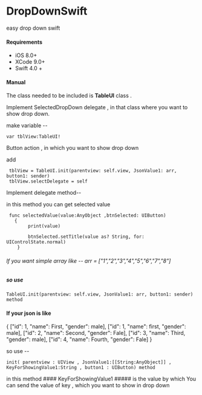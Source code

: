 # DropDownSwift
easy drop down swift

#### Requirements

* iOS 8.0+
* XCode 9.0+
* Swift 4.0 +


#### Manual
The class needed to be included is **TableUI** class .


Implement SelectedDropDown delegate , in that class where you want to show drop down.


make variable --
```
var tblView:TableUI!
```


Button action , in which you want to show drop down



add

```
 tblView = TableUI.init(parentview: self.view, JsonValue1: arr, button1: sender)
 tblView.selectDelegate = self
 ```
 
 Implement delegate method--
 
 in this method you can get selected value 
 
```
 func selectedValue(value:AnyObject ,btnSelected: UIButton)
   {
        print(value)
        
        btnSelected.setTitle(value as? String, for: UIControlState.normal)
    }
```   
###### If you want simple array like -- arr = ["1","2","3","4","5","6","7","8"]
##### so use 
```
TableUI.init(parentview: self.view, JsonValue1: arr, button1: sender) method
```


#### If your json is like 
{
["id": 1, "name": First, "gender": male],
["id": 1, "name": first, "gender": male],
["id": 2, "name": Second, "gender": Fale],
["id": 3, "name": Third, "gender": male], 
["id": 4, "name": Fourth, "gender": Fale]
}

so use -- 
```
init( parentview : UIView , JsonValue1:[[String:AnyObject]] , KeyForShowingValue1:String , button1 : UIButton) method

```
in this method #### KeyForShowingValue1 ##### is the value by which You can send the value of key , which you want to show in drop down
